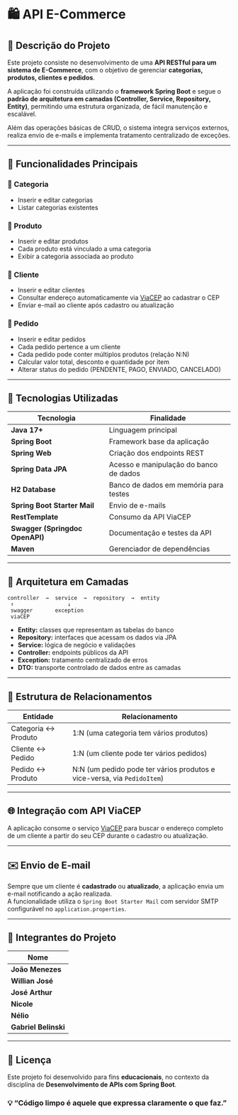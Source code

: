 # 🛍️ API E-Commerce

## 📖 Descrição do Projeto
Este projeto consiste no desenvolvimento de uma **API RESTful para um sistema de E-Commerce**, com o objetivo de gerenciar **categorias, produtos, clientes e pedidos**.  

A aplicação foi construída utilizando o **framework Spring Boot** e segue o **padrão de arquitetura em camadas (Controller, Service, Repository, Entity)**, permitindo uma estrutura organizada, de fácil manutenção e escalável.  

Além das operações básicas de CRUD, o sistema integra serviços externos, realiza envio de e-mails e implementa tratamento centralizado de exceções.

---

## 🧩 Funcionalidades Principais

### 🔹 Categoria
- Inserir e editar categorias  
- Listar categorias existentes  

### 🔹 Produto
- Inserir e editar produtos  
- Cada produto está vinculado a uma categoria  
- Exibir a categoria associada ao produto  

### 🔹 Cliente
- Inserir e editar clientes  
- Consultar endereço automaticamente via [ViaCEP](https://viacep.com.br) ao cadastrar o CEP  
- Enviar e-mail ao cliente após cadastro ou atualização  

### 🔹 Pedido
- Inserir e editar pedidos  
- Cada pedido pertence a um cliente  
- Cada pedido pode conter múltiplos produtos (relação N:N)  
- Calcular valor total, desconto e quantidade por item  
- Alterar status do pedido (PENDENTE, PAGO, ENVIADO, CANCELADO)  

---

## 🧠 Tecnologias Utilizadas

| Tecnologia | Finalidade |
|-------------|-------------|
| **Java 17+** | Linguagem principal |
| **Spring Boot** | Framework base da aplicação |
| **Spring Web** | Criação dos endpoints REST |
| **Spring Data JPA** | Acesso e manipulação do banco de dados |
| **H2 Database** | Banco de dados em memória para testes |
| **Spring Boot Starter Mail** | Envio de e-mails |
| **RestTemplate** | Consumo da API ViaCEP |
| **Swagger (Springdoc OpenAPI)** | Documentação e testes da API |
| **Maven** | Gerenciador de dependências |

---

## 🧱 Arquitetura em Camadas

```text
controller  →  service  →  repository  →  entity
 ↑                 ↓
 swagger       exception
 viaCEP
```

- **Entity:** classes que representam as tabelas do banco  
- **Repository:** interfaces que acessam os dados via JPA  
- **Service:** lógica de negócio e validações  
- **Controller:** endpoints públicos da API  
- **Exception:** tratamento centralizado de erros  
- **DTO:** transporte controlado de dados entre as camadas  

---

## 🧩 Estrutura de Relacionamentos

| Entidade | Relacionamento |
|-----------|----------------|
| Categoria ↔ Produto | 1:N (uma categoria tem vários produtos) |
| Cliente ↔ Pedido | 1:N (um cliente pode ter vários pedidos) |
| Pedido ↔ Produto | N:N (um pedido pode ter vários produtos e vice-versa, via `PedidoItem`) |

---

## 🌐 Integração com API ViaCEP

A aplicação consome o serviço [ViaCEP](https://viacep.com.br/ws/) para buscar o endereço completo de um cliente a partir do seu CEP durante o cadastro ou atualização.

---

## ✉️ Envio de E-mail

Sempre que um cliente é **cadastrado** ou **atualizado**, a aplicação envia um e-mail notificando a ação realizada.  
A funcionalidade utiliza o `Spring Boot Starter Mail` com servidor SMTP configurável no `application.properties`.

---

## 👥 Integrantes do Projeto

| Nome |
|------|
| **João Menezes** |
| **Willian José** |
| **José Arthur** |
| **Nicole** |
| **Nélio** |
| **Gabriel Belinski** |
---

## 🧾 Licença
Este projeto foi desenvolvido para fins **educacionais**, no contexto da disciplina de **Desenvolvimento de APIs com Spring Boot**.  



### 💡 “Código limpo é aquele que expressa claramente o que faz.”
